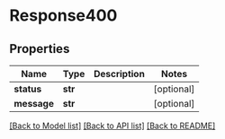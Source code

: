 # Response400

## Properties
Name | Type | Description | Notes
------------ | ------------- | ------------- | -------------
**status** | **str** |  | [optional] 
**message** | **str** |  | [optional] 

[[Back to Model list]](../README.md#documentation-for-models) [[Back to API list]](../README.md#documentation-for-api-endpoints) [[Back to README]](../README.md)


